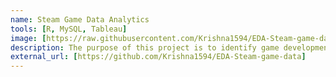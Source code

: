 ```yaml
---
name: Steam Game Data Analytics
tools: [R, MySQL, Tableau]
image: [https://raw.githubusercontent.com/Krishna1594/EDA-Steam-game-data/main/1700101644326.jpg]
description: The purpose of this project is to identify game development opportunities and sales. Extracted & analysed steam game data from the game reviews and publisher's comments in the dataset comprising of 71700games.
external_url: [https://github.com/Krishna1594/EDA-Steam-game-data]
---
```

